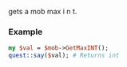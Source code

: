 gets a mob max i n t.
### Example

```perl
my $val = $mob->GetMaxINT();
quest::say($val); # Returns int
```